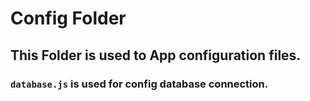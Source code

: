 # Config Folder

## This Folder is used to App configuration files.

### `database.js` is used for config database connection.
